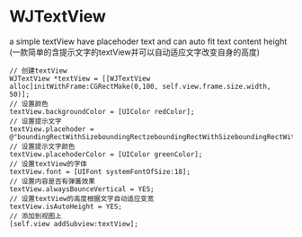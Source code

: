 # WJTextView
a simple textView have placehoder text and can auto fit text content height (一款简单的含提示文字的textView并可以自动适应文字改变自身的高度)

    // 创建textView
    WJTextView *textView = [[WJTextView alloc]initWithFrame:CGRectMake(0,100, self.view.frame.size.width, 50)];
    // 设置颜色
    textView.backgroundColor = [UIColor redColor];
    // 设置提示文字
    textView.placehoder = @"boundingRectWithSizeboundingRectzeboundingRectWithSizeboundingRectWithSizeboundingRectWithSize";
    // 设置提示文字颜色
    textView.placehoderColor = [UIColor greenColor];
    // 设置textView的字体
    textView.font = [UIFont systemFontOfSize:18];
    // 设置内容是否有弹簧效果
    textView.alwaysBounceVertical = YES;
    // 设置textView的高度根据文字自动适应变宽
    textView.isAutoHeight = YES;
    // 添加到视图上
    [self.view addSubview:textView];
